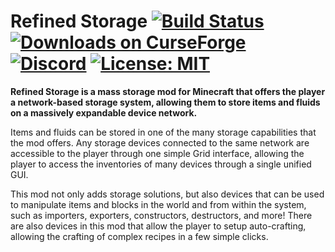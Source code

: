 # Refined Storage [![Build Status](https://github.com/refinedmods/refinedstorage/actions/workflows/build.yml/badge.svg?branch=develop)](https://github.com/refinedmods/refinedstorage/actions/workflows/build.yml) [![Downloads on CurseForge](http://cf.way2muchnoise.eu/full_940595_downloads.svg)](https://legacy.curseforge.com/minecraft/mc-mods/masstech-digital-storage) [![Discord](https://img.shields.io/discord/342942776494653441)](https://discordapp.com/invite/VYzsydb) [![License: MIT](https://img.shields.io/badge/License-MIT-yellow.svg)](LICENSE.md)

**Refined Storage is a mass storage mod for Minecraft that offers the player a network-based storage system, allowing them to store items and fluids on a massively expandable device network.**

Items and fluids can be stored in one of the many storage capabilities that the mod offers. Any storage devices connected to the same network are accessible to the player through one simple Grid interface, allowing the player to access the inventories of many devices through a single unified GUI.

This mod not only adds storage solutions, but also devices that can be used to manipulate items and blocks in the world and from within the system, such as importers, exporters, constructors, destructors, and more! There are also devices in this mod that allow the player to setup auto-crafting, allowing the crafting of complex recipes in a few simple clicks.
